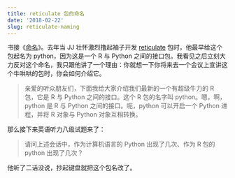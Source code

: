 ```yaml
---
title: reticulate 包的命名
date: '2018-02-22'
slug: reticulate-naming
---
```


书接《[命名](/cn/2017/07/naming/)》。去年当 JJ 壮怀激烈撸起袖子开发 [reticulate](https://github.com/rstudio/reticulate) 包时，他最早给这个包起名为 python，因为这是一个 R 与 Python 之间的接口包。我看见之后立刻大力反对这个命名，我只跟他讲了一个理由：你就想一下你将来去一个会议上宣讲这个牛哄哄的包时，你会如何介绍它。

> 亲爱的听众朋友们，下面我给大家介绍我们最新的一个有超级牛力的 R 包，它是 R 与 Python 之间的接口。这个 R 包的名字叫 python。嗯，啊，python 是 R 与 Python 之间的接口。呃，python 可以开启一个 Python 进程，并将 R 对象与 Python 对象互相转换。

那么接下来英语听力八级试题来了：

> 请问上述会话中，作为计算机语言的 Python 出现了几次、作为 R 包的 python 出现了几次？

他听了二话没说，抄起键盘就把这个包名改了。
